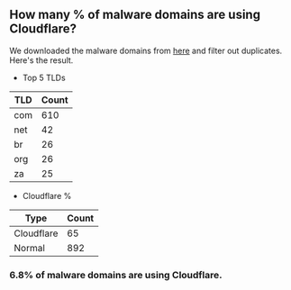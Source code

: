 ## How many % of malware domains are using Cloudflare?


We downloaded the malware domains from [here](https://urlhaus.abuse.ch) and filter out duplicates.
Here's the result.


[//]: # (start replacement)


- Top 5 TLDs

| TLD | Count |
| --- | --- |
| com | 610 |
| net | 42 |
| br | 26 |
| org | 26 |
| za | 25 |


- Cloudflare %

| Type | Count |
| --- | --- |
| Cloudflare | 65 |
| Normal | 892 |


### 6.8% of malware domains are using Cloudflare.